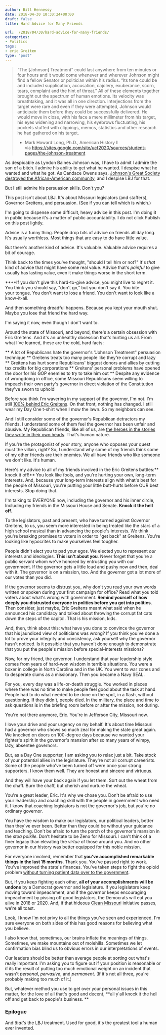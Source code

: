 ```yaml
---
author: Bill Hennessy
date: 2018-04-30 10:30:24+00:00
draft: false
title: Hard Advice for Many Friends

url:  /2018/04/30/hard-advice-for-many-friends/
categories:
- Politics
tags:
- eric Greiten
type: "post"
---
```





> 
    
> 
> “The [Johnson] Treatment” could last anywhere from ten minutes or four hours and it would come whenever and wherever Johnson might find a fellow Senator or politician within his radius. “Its tone could be and included supplication, accusation, cajolery, exuberance, scorn, tears, complaint and the hint of threat.” All of these elements together brought out the spectrum of human emotions. Its velocity was breathtaking, and it was all in one direction. Interjections from the target were rare and even if they were attempted, Johnson would anticipate them before they could be successfully delivered. He would move in close, with his face a mere millimeter from his target, his eyes widening and narrowing, his eyebrows fluctuating, his pockets stuffed with clippings, memos, statistics and other research he had gathered on his target.
> 
> - Mark Howard Long, Ph.D., American History II via https://sites.google.com/site/ucf2020/sources/student-pages/the-johnson-treatment







As despicable as Lyndon Baines Johnson was, I have to admit I admire the son of a bitch. I admire his ability to get what he wanted. I despise what he wanted and what he got. As Candace Owens says, [Johnson's Great Society destroyed the African-American community](https://www.dailysignal.com/2018/03/22/conservative-millennial-explains-trumps-policies-better-black-americans/), and I despise LBJ for that.







But I still admire his persuasion skills. Don't you?







This post isn't about LBJ. It's about Missouri legislators (and staffers), Governor Greitens, and persuasion. (See if you can tell which is which.)







I'm going to dispense some difficult, heavy advice in this post. I'm doing it in public because it's a matter of public accountability. I do not click Publish on this post lightly.







Advice is a funny thing. People drop bits of advice on friends all day long. It's usually worthless. Most things that are easy to do have little value.







But there's another kind of advice. It's valuable. Valuable advice requires a bit of courage. 







Think back to the times you've thought, "should I tell him or not?" It's _that_ kind of advice that might have some real value. Advice that's _painful_ to give usually has lasting value, even it
    make things worse in the short term.







**﻿**If you don't give this hard-to-give advice, you might live to regret it. You think you should say, "don't go," but you don't say it. You bite your tongue. You don't want to lose a friend. You don't want to look like a know-it-all.







And then something dreadful happens. Because you kept your mouth shut. Maybe you lose that friend the hard way. 







I'm saying it now, even though I don't want to.







Around the state of Missouri, and beyond, there's a certain obsession with Eric Greitens. And it's an unhealthy obsession that's hurting us all. From what I've learned, these are the cold, hard facts:








** A lot of Republicans hate the governor's "Johnson Treatment" persuasion technique
** Greitens treats too many people like they're corrupt and lazy
** Greitens has hurt some Republicans' biggest donors and allies by cutting tax credits for big corporations
** Greitens' personal problems have opened the door for his GOP enemies to try to take him out
** Despite any evidence of wrongdoing in office, some Missouri Republicans seem willing to impeach their own party's governor in direct violation of the Constitution they've sworn to uphold






Before you think I'm wavering in my support of the governor, I'm not. I'm still [100% behind Eric Greitens](https://hennessysview.com/2018/01/15/im-100-with-governor-greitens/). On that front, nothing has changed. I still wear my Day One t-shirt when I mow the lawn. So my neighbors can see.







And I still consider some of the governor's Republican detractors my friends. I understand some of them
    feel the governor has been unfair and abusive. My Republican friends, like all of us, are [the heroes in the stories they write in their own heads](https://hennessysview.com/2018/04/21/odyssey-eric-greitens/). That's human nature.







If you're the protagonist of your story, anyone who opposes your quest must the villain, right? So, I understand why some of my friends think some of my other friends are their enemies. We all have friends who like someone we don't like. It's human.







Here's my advice to all of my friends involved in the Eric Greitens battles:** knock it off!** You look like fools, and you're hurting your own, long-term interests. And, because your long-term interests align with what's best for the people of Missouri, you're putting your little butt-hurts before OUR best interests. Stop doing that.







I'm talking to EVERYONE now, including the governor and his inner circle, Including my friends in the Missouri House and Senate. **Knock it the hell off**.







To the legislators, past and present, who have turned against Governor Greitens, to us, you seem more interested in being treated like the stars of a high school musical than in advancing the people's interests. We think you're breaking promises to voters in order to "get back" at Greitens. You're looking like hypocrites to make yourselves feel tougher.







People didn't elect you to pad your egos. We elected you to represent _our_ interests and ideologies. **This isn't about you**. Never forget that you're a public servant whom we've honored by entrusting you with our government. If the governor gets a little loud and pushy now and then, deal with it. The governor is on a mission, too. And the governor got a lot more of our votes than you did.







If the governor seems to distrust you, why don't you read your own words written or spoken during your first campaign for office? Read what you told voters about what's wrong with government. **Remind yourself of how deeply you distrusted everyone in politics before you got into politics**. Then consider, just maybe, Eric Greitens meant what said when he announced his candidacy and talked about throwing the corrupt fat cats down the steps of the capitol. That is his mission, kids.







And, then, think about this: what have you done to convince the governor that his jaundiced view of politicians was wrong? If you think you've done a lot to prove your integrity and consistency, ask yourself why the governor hasn't noticed. Is it possible that you haven't done enough to demonstrate that you put the people's mission before special-interests missions? 







Now, for my friend, the governor. I understand that your leadership style comes from years of hard-won wisdom in terrible situations. You were a boxer in college in North Carolina and in the UK. You went to war zones and
    to desperate slums as a missionary. Then you became a Navy SEAL.







For you, every day was a life-or-death struggle. You worked in places where there was no time to make people feel good about the task at hand. People had to do what needed to be done on the spot, in a flash, without questioning. If they didn't, people died. In the military, the place and time to ask questions
    is in the briefing room before or after the mission, not during. 







You're not there anymore, Eric. You're in Jefferson City, Missouri now.







I love your drive and your urgency on my behalf. It's about time Missouri had a governor who shows so much zeal for making the state great again. We knocked on doors on 100-degree days because we wanted your fighter's spirit in the governor's mansion after so many years of wimpy, lazy, absentee governors.







But, as a Day One supporter, I am asking you to relax just a bit. Take stock of your potential allies in the legislature. They're not all corrupt careerists. Some of the people who've been turned off were once your strong supporters. I know them well. They are honest and sincere and virtuous.







And they will have your back again if you let them. Sort out the wheat from the chaff. Burn the chaff, but cherish and nurture the wheat.







You're a great leader, Eric. It's why we chose you. Don't be afraid to use your leadership and coaching skill with the people in government who need it. I know that coaching legislators is not the governor's job, but you're no ordinary governor.







You have the wisdom to make our legislators, our political leaders, better than they've ever been. Better than they could be without your guidance and teaching. Don't be afraid to turn the porch of the governor's mansion in the _stoa_ _poikile_. Don't hesitate to be Zeno for Missouri. I can't think of a finer legacy than elevating the _virtue_ of those around you. And no other governor in our history was better equipped for this noble mission.







For everyone involved, remember that **you've accomplished remarkable things in the last 15 months**. Thank you. You've passed right to work. You've improved the state's finances. You've taken steps to fight the opioid problem [without turning patient data over to the government](https://hennessysview.com/2017/08/07/how-greitens-protected-privacy-in-missouri/).







But, if you keep fighting each other, **all of your accomplishments will be undone** by a Democrat governor and legislature. If you legislators keep moving toward impeachment, and if the governor keeps encouraging impeachment by pissing off good legislators, the Democrats will eat you alive in 2018 or 2020. And, if that hideous [Clean Missouri](https://hennessysview.com/2018/04/22/how-senator-schaffs-clean-missouri-plan-will-deliver-the-legislature-to-democrats/) initiative passes, we're all toast.







Look, I know I'm not privy to all the things you've seen and experienced. I'm sure everyone on both sides of this has good reasons for believing what you believe. 







I also know that, sometimes, our brains inflate the meanings of things. Sometimes, we make mountains out of molehills. Sometimes we let confirmation bias blind us to obvious errors in our interpretations of events.







Our leaders should be better than average people at sorting out what's really important. I'm asking you to figure out if your position is reasonable or if its the result of putting too much emotional weight on an incident that wasn't _personal_, _pervasive_, and _permanent_. (If it's not all three, you're probably making too much of it.)







But, whatever method you use to get over your personal issues in this matter, for the love of all that's good and decent, **all y'all knock it the hell off and get back to people's business. **







### Epilogue







And _that's_ the LBJ treatment. Used for good, it's the greatest tool a human ever invented. 



